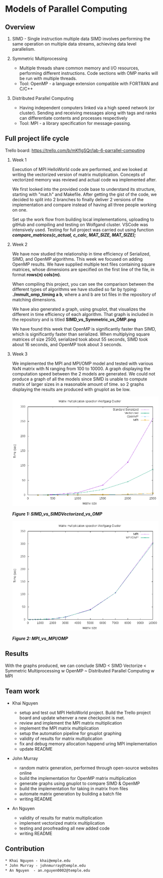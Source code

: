 # Models of Parallel Computing

## Overview
1. SIMD - Single instruction multiple data 
    SIMD involves performing the same operation on multiple data streams, achieving data level parallelism.

2. Symmetric Multiprocessing
    * Multiple threads share common memory and I/O resources, performing different instructions. Code sections with OMP marks will be run with multiple threads.
    * Tool: OpenMP - a language extension compatible with FORTRAN and C/C++

3. Distributed Parallel Computing
    * Having independent computers linked via a high speed network (or cluster). Sending and receiving messages along with tags and ranks can differentiate contents and processes respectively
    * Tool: MPI - a library specification for message-passing. 

## Full project life cycle

Trello board: https://trello.com/b/mKflgSQr/lab-6-parrallel-computing

1. Week 1

    Execution of MPI HelloWorld code are performed, and we looked at writing the vectorized version of matrix mutiplication. Concepts of vectorized memory was reviewd and actual code wa implemented after. 

    We first looked into the provided code base to understand its structure, starting with "mat.h" and Makefile. After getting the gist of the code, we decided to split into 2 branches to finally deliver 2 versions of the implementation and compare instead of having all three people working on one.

    Set up the work flow from building local implementations, uploading to gitHub and compiling and testing on Wolfgand cluster. VSCode was intensively used.
    Testing for full project was carried out using function ***compare_matrices(c_actual, c_calc, MAT_SIZE, MAT_SIZE);***


2. Week 2

    We have now studied the relationship in time efficiency of Serialized, SIMD, and OpenMP algorithms. This week we focused on adding OpenMP results. We have supplied multiple text files containing square matrices, whose dimensions are specified on the first line of the file, in format **rows(n) cols(m)**. 

    When compiling this project, you can see the comparison between the different types of algorithms we have studied so far by typing: **./mmult_omp_timing a b**, where a and b are txt files in the repository of matching dimensions. 

    We have also generated a graph, using gnuplot, that visualizes the different in time efficiency of each algorithm. That graph is included in the repository and is titled **SIMD_vs_Symmetric_vs_OMP.png**

    We have found this week that OpenMP is significantly faster than SIMD, which is significantly faster than serialized. When multiplying square matrices of size 2500, serialized took about 55 seconds, SIMD took about 16 seconds, and OpenMP took about 3 seconds.

3. Week 3

    We implemented the MPI and MPI/OMP model and tested with various NxN matrix with N ranging from 100 to 10000. A graph displaying the computation speed between the 2 models are generated. We could not produce a graph of all the models since SIMD is unable to compute matrix of larger sizes in a reasonable amount of time. so 2 graphs displaying the results are produced with gnuplot as be low.

    ![SIMD_vs_SIMDVectorized_vs_OMP](SIMD_vs_Symmetric_vs_OMP.png)

    ***Figure 1: SIMD_vs_SIMDVectorized_vs_OMP***



    ![MPI_vs_MPI/OMP](MPI_vs_MPI-OMP.png#center)

    ***Figure 2: MPI_vs_MPI/OMP***

## Results

 With the graphs produced, we can conclude SIMD < SIMD Vectorize < Symmetric Multiprocessing w OpenMP ~  Distributed Parallel Computing w MPI

## Team work

* Khai Nguyen
    - setup and test out MPI HelloWorld project. Build the Trello project board and update whenver a new checkpoint is met.
    - review and implement the MPI matrix multiplication
    - implement the MPI matrix multiplication
    - setup the automation pipeline for gnuplot graphing
    - validity of results for matrix multiplication
    - fix and debug memory allocation happend uring MPI implementation
    - update README

* John Murray
    - random matrix generation, performed through open-source websites online
    - build the implementation for OpenMP matrix multiplication
    - generate graphs using gnuplot to compare SIMD & OpenMP
    - build the implementation for taking in matrix from files
    - automate matrix generation by building a batch file
    - writing README

* An Nguyen 
    - validity of results for matrix multiplication
    - implement vectorized matrix multiplication
    - testing and proofreading all new added code 
    - writing README

## Contribution

    * Khai Nguyen - khai@emple.edu
    * John Murray - johnmurray@temple.edu
    * An Nguyen  - an.nguyen0002@temple.edu